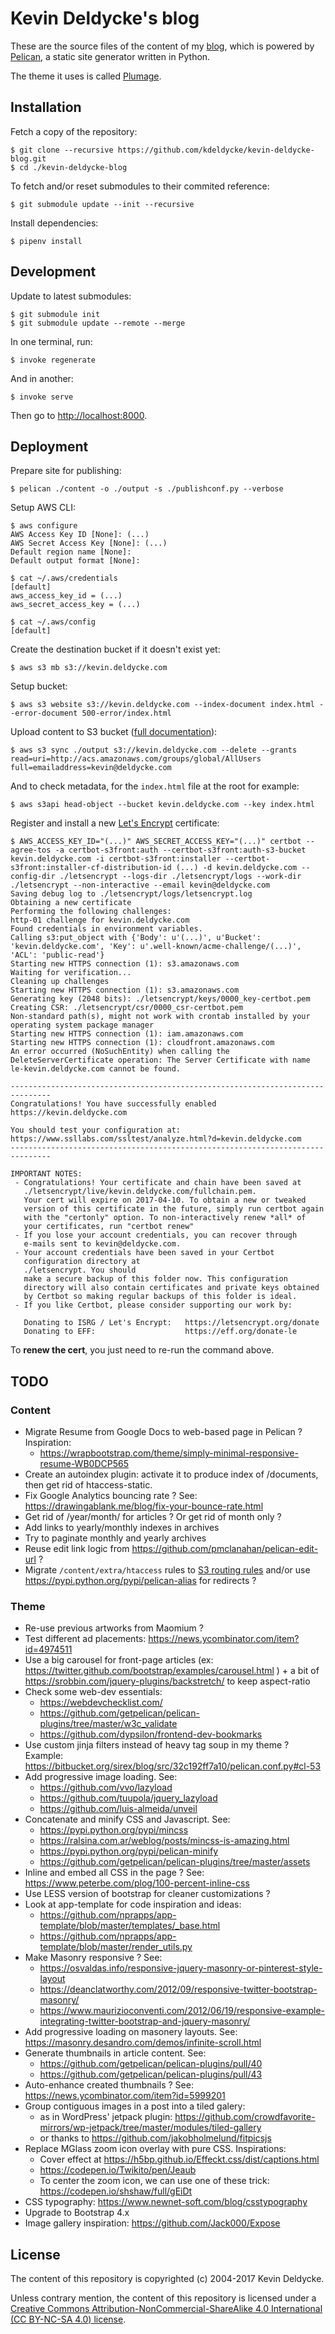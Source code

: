 Kevin Deldycke's blog
=====================

These are the source files of the content of my
[blog](https://kevin.deldycke.com), which is powered by
[Pelican](https://getpelican.com), a static site generator written in Python.

The theme it uses is called [Plumage](https://github.com/kdeldycke/plumage).


Installation
------------

Fetch a copy of the repository:

    $ git clone --recursive https://github.com/kdeldycke/kevin-deldycke-blog.git
    $ cd ./kevin-deldycke-blog

To fetch and/or reset submodules to their commited reference:

    $ git submodule update --init --recursive

Install dependencies:

    $ pipenv install


Development
-----------

Update to latest submodules:

    $ git submodule init
    $ git submodule update --remote --merge

In one terminal, run:

    $ invoke regenerate

And in another:

    $ invoke serve

Then go to [http://localhost:8000](http://localhost:8000).


Deployment
----------

Prepare site for publishing:

    $ pelican ./content -o ./output -s ./publishconf.py --verbose

Setup AWS CLI:

    $ aws configure
    AWS Access Key ID [None]: (...)
    AWS Secret Access Key [None]: (...)
    Default region name [None]:
    Default output format [None]:

    $ cat ~/.aws/credentials
    [default]
    aws_access_key_id = (...)
    aws_secret_access_key = (...)

    $ cat ~/.aws/config
    [default]

Create the destination bucket if it doesn't exist yet:

    $ aws s3 mb s3://kevin.deldycke.com

Setup bucket:

    $ aws s3 website s3://kevin.deldycke.com --index-document index.html --error-document 500-error/index.html

Upload content to S3 bucket ([full
documentation](https://docs.aws.amazon.com/cli/latest/reference/s3/sync.html)):

    $ aws s3 sync ./output s3://kevin.deldycke.com --delete --grants read=uri=http://acs.amazonaws.com/groups/global/AllUsers full=emailaddress=kevin@deldycke.com

And to check metadata, for the `index.html` file at the root for example:

    $ aws s3api head-object --bucket kevin.deldycke.com --key index.html

Register and install a new [Let's Encrypt](https://letsencrypt.org)
certificate:

    $ AWS_ACCESS_KEY_ID="(...)" AWS_SECRET_ACCESS_KEY="(...)" certbot --agree-tos -a certbot-s3front:auth --certbot-s3front:auth-s3-bucket kevin.deldycke.com -i certbot-s3front:installer --certbot-s3front:installer-cf-distribution-id (...) -d kevin.deldycke.com --config-dir ./letsencrypt --logs-dir ./letsencrypt/logs --work-dir ./letsencrypt --non-interactive --email kevin@deldycke.com
    Saving debug log to ./letsencrypt/logs/letsencrypt.log
    Obtaining a new certificate
    Performing the following challenges:
    http-01 challenge for kevin.deldycke.com
    Found credentials in environment variables.
    Calling s3:put_object with {'Body': u'(...)', u'Bucket': 'kevin.deldycke.com', 'Key': u'.well-known/acme-challenge/(...)', 'ACL': 'public-read'}
    Starting new HTTPS connection (1): s3.amazonaws.com
    Waiting for verification...
    Cleaning up challenges
    Starting new HTTPS connection (1): s3.amazonaws.com
    Generating key (2048 bits): ./letsencrypt/keys/0000_key-certbot.pem
    Creating CSR: ./letsencrypt/csr/0000_csr-certbot.pem
    Non-standard path(s), might not work with crontab installed by your operating system package manager
    Starting new HTTPS connection (1): iam.amazonaws.com
    Starting new HTTPS connection (1): cloudfront.amazonaws.com
    An error occurred (NoSuchEntity) when calling the DeleteServerCertificate operation: The Server Certificate with name le-kevin.deldycke.com cannot be found.

    -------------------------------------------------------------------------------
    Congratulations! You have successfully enabled https://kevin.deldycke.com

    You should test your configuration at:
    https://www.ssllabs.com/ssltest/analyze.html?d=kevin.deldycke.com
    -------------------------------------------------------------------------------

    IMPORTANT NOTES:
     - Congratulations! Your certificate and chain have been saved at
       ./letsencrypt/live/kevin.deldycke.com/fullchain.pem.
       Your cert will expire on 2017-04-10. To obtain a new or tweaked
       version of this certificate in the future, simply run certbot again
       with the "certonly" option. To non-interactively renew *all* of
       your certificates, run "certbot renew"
     - If you lose your account credentials, you can recover through
       e-mails sent to kevin@deldycke.com.
     - Your account credentials have been saved in your Certbot
       configuration directory at
       ./letsencrypt. You should
       make a secure backup of this folder now. This configuration
       directory will also contain certificates and private keys obtained
       by Certbot so making regular backups of this folder is ideal.
     - If you like Certbot, please consider supporting our work by:

       Donating to ISRG / Let's Encrypt:   https://letsencrypt.org/donate
       Donating to EFF:                    https://eff.org/donate-le

To **renew the cert**, you just need to re-run the command above.


TODO
----

### Content

  * Migrate Resume from Google Docs to web-based page in Pelican ? Inspiration:
      * https://wrapbootstrap.com/theme/simply-minimal-responsive-resume-WB0DCP565
  * Create an autoindex plugin: activate it to produce index of /documents, then get rid of
    htaccess-static.
  * Fix Google Analytics bouncing rate ? See: https://drawingablank.me/blog/fix-your-bounce-rate.html
  * Get rid of /year/month/ for articles ? Or get rid of month only ?
  * Add links to yearly/monthly indexes in archives
  * Try to paginate monthly and yearly archives
  * Reuse edit link logic from https://github.com/pmclanahan/pelican-edit-url ?
  * Migrate `/content/extra/htaccess` rules to [S3 routing rules](https://docs.aws.amazon.com/AmazonS3/latest/dev/HowDoIWebsiteConfiguration.html#configure-bucket-as-website-routing-rule-syntax) and/or use https://pypi.python.org/pypi/pelican-alias for redirects ?

### Theme

  * Re-use previous artworks from Maomium ?
  * Test different ad placements: https://news.ycombinator.com/item?id=4974511
  * Use a big carousel for front-page articles (ex: https://twitter.github.com/bootstrap/examples/carousel.html ) + a bit of https://srobbin.com/jquery-plugins/backstretch/ to keep aspect-ratio
  * Check some web-dev essentials:
      * https://webdevchecklist.com/
      * https://github.com/getpelican/pelican-plugins/tree/master/w3c_validate
      * https://github.com/dypsilon/frontend-dev-bookmarks
  * Use custom jinja filters instead of heavy tag soup in my theme ? Example: https://bitbucket.org/sirex/blog/src/32c192ff7a10/pelican.conf.py#cl-53
  * Add progressive image loading. See:
      * https://github.com/vvo/lazyload
      * https://github.com/tuupola/jquery_lazyload
      * https://github.com/luis-almeida/unveil
  * Concatenate and minify CSS and Javascript. See:
      * https://pypi.python.org/pypi/mincss
      * https://ralsina.com.ar/weblog/posts/mincss-is-amazing.html
      * https://pypi.python.org/pypi/pelican-minify
      * https://github.com/getpelican/pelican-plugins/tree/master/assets
  * Inline and embed all CSS in the page ? See: https://www.peterbe.com/plog/100-percent-inline-css
  * Use LESS version of bootstrap for cleaner customizations ?
  * Look at app-template for code inspiration and ideas:
      *  https://github.com/nprapps/app-template/blob/master/templates/_base.html
      *  https://github.com/nprapps/app-template/blob/master/render_utils.py
  * Make Masonry responsive ? See:
      * https://osvaldas.info/responsive-jquery-masonry-or-pinterest-style-layout
      * https://deanclatworthy.com/2012/09/responsive-twitter-bootstrap-masonry/
      * https://www.maurizioconventi.com/2012/06/19/responsive-example-integrating-twitter-bootstrap-and-jquery-masonry/
  * Add progressive loading on masonery layouts. See: https://masonry.desandro.com/demos/infinite-scroll.html
  * Generate thumbnails in article content. See:
      * https://github.com/getpelican/pelican-plugins/pull/40
      * https://github.com/getpelican/pelican-plugins/pull/43
  * Auto-enhance created thumbnails ? See: https://news.ycombinator.com/item?id=5999201
  * Group contiguous images in a post into a tiled galery:
      * as in WordPress' jetpack plugin: https://github.com/crowdfavorite-mirrors/wp-jetpack/tree/master/modules/tiled-gallery
      * or thanks to https://github.com/jakobholmelund/fitpicsjs
  * Replace MGlass zoom icon overlay with pure CSS. Inspirations:
      * Cover effect at https://h5bp.github.io/Effeckt.css/dist/captions.html
      * https://codepen.io/Twikito/pen/Jeaub
      * To center the zoom icon, we can use one of these trick: https://codepen.io/shshaw/full/gEiDt
  * CSS typography: https://www.newnet-soft.com/blog/csstypography
  * Upgrade to Bootstrap 4.x
  * Image gallery inspiration: https://github.com/Jack000/Expose


License
-------

The content of this repository is copyrighted (c) 2004-2017 Kevin Deldycke.

Unless contrary mention, the content of this repository is licensed under a
[Creative Commons Attribution-NonCommercial-ShareAlike 4.0 International (CC
BY-NC-SA 4.0) license](LICENSE).
